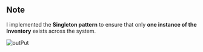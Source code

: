 ## Note
I implemented the **Singleton pattern** to ensure that only **one instance of the Inventory** exists across the system.


![outPut](https://github.com/user-attachments/assets/f752c318-e75c-4702-94e8-090f5563ab94)
